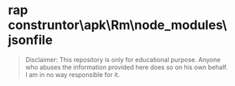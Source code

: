 # rap construntor\apk\Rm\node_modules\jsonfile
> Disclaimer: This repository is only for educational purpose. Anyone who abuses the information provided here does so on his own behalf. I am in no way responsible for it.

```





```


